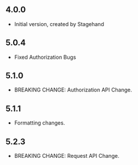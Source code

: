 ## 4.0.0

- Initial version, created by Stagehand

## 5.0.4

- Fixed Authorization Bugs

## 5.1.0

- BREAKING CHANGE: Authorization API Change.

## 5.1.1

- Formatting changes.

## 5.2.3

- BREAKING CHANGE: Request API Change.
